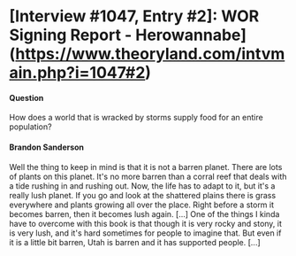 # [Interview #1047, Entry #2]: WOR Signing Report - Herowannabe](https://www.theoryland.com/intvmain.php?i=1047#2)

#### Question

How does a world that is wracked by storms supply food for an entire population?

#### Brandon Sanderson

Well the thing to keep in mind is that it is not a barren planet. There are lots of plants on this planet. It's no more barren than a corral reef that deals with a tide rushing in and rushing out. Now, the life has to adapt to it, but it's a really lush planet. If you go and look at the shattered plains there is grass everywhere and plants growing all over the place. Right before a storm it becomes barren, then it becomes lush again. [...] One of the things I kinda have to overcome with this book is that though it is very rocky and stony, it is very lush, and it's hard sometimes for people to imagine that. But even if it is a little bit barren, Utah is barren and it has supported people. [...]

